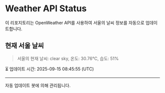 
# Weather API Status

이 리포지토리는 OpenWeather API를 사용하여 서울의 날씨 정보를 자동으로 업데이트합니다.

## 현재 서울 날씨
> 서울의 현재 날씨: clear sky, 온도: 30.76°C, 습도: 51%

⏳ 업데이트 시간: 2025-09-15 08:45:55 (UTC)

---
자동 업데이트 봇에 의해 관리됩니다.
